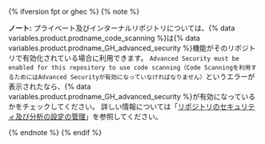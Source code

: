 {% ifversion fpt or ghec %}
{% note %}

**ノート:** プライベート及びインターナルリポジトリについては、{% data variables.product.prodname_code_scanning %}は{% data variables.product.prodname_GH_advanced_security %}機能がそのリポジトリで有効化されている場合に利用できます。 `Advanced Security must be enabled for this repository to use code scanning（Code Scanningを利用するためにはAdvanced Securityが有効になっていなければなりません）`というエラーが表示されたなら、{% data variables.product.prodname_GH_advanced_security %}が有効になっているかをチェックしてください。 詳しい情報については「[リポジトリのセキュリティ及び分析の設定の管理](/github/administering-a-repository/managing-security-and-analysis-settings-for-your-repository)」を参照してください。

{% endnote %}
{% endif %}
